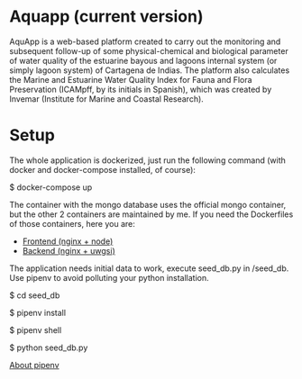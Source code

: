 # Aquapp (current version)

AquApp is a web-based platform created to carry out the monitoring and subsequent follow-up of some physical-chemical and biological parameter of water quality of the estuarine bayous and lagoons internal system (or simply lagoon system) of Cartagena de Indias. The platform also calculates the Marine and Estuarine Water Quality Index for Fauna and Flora Preservation (ICAMpff, by its initials in Spanish), which was created by Invemar (Institute for Marine and Coastal Research).

# Setup

The whole application is dockerized, just run the following command (with docker
and docker-compose installed, of course):

\$ docker-compose up

The container with the mongo database uses the official mongo container, but the
other 2 containers are maintained by me. If you need the Dockerfiles of those
containers, here you are:

- [Frontend (nginx + node)](https://hub.docker.com/r/esperantodeparture/nginx-node/)
- [Backend (nginx + uwgsi)](https://hub.docker.com/r/esperantodeparture/python3-uwsgi-nginx/)

The application needs initial data to work, execute seed_db.py in /seed_db. Use
pipenv to avoid polluting your python installation.

\$ cd seed_db

\$ pipenv install

\$ pipenv shell

\$ python seed_db.py

[About pipenv](https://docs.pipenv.org/)
